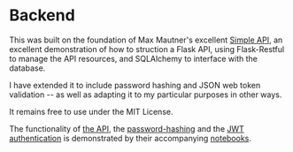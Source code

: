 # Backend

This was built on the foundation of Max Mautner's excellent [Simple API](https://github.com/mmautner/simple_api), an excellent demonstration of how to struction a Flask API, using Flask-Restful to manage the API resources, and SQLAlchemy to interface with the database.

I have extended it to include password hashing and JSON web token validation -- as well as adapting it to my particular purposes in other ways.

It remains free to use under the MIT License.

The functionality of [the API](../notebooks/api.ipynb), the [password-hashing](../notebooks/hash.ipynb) and the [JWT authentication](../notebooks/auth.ipynb) is demonstrated by their accompanying [notebooks](../notebooks/README.md).
